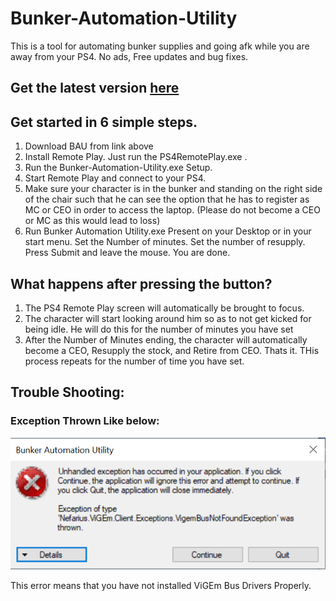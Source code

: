 # Bunker-Automation-Utility
This is a tool for automating bunker supplies and going afk while you are away from your PS4. No ads, Free updates and bug fixes.
## Get the latest version [here](https://github.com/Chiggy-Playz/Bunker-Automation-Utility/releases/download/v1.0Beta/Bunker.Automation.Utility.exe) 

## Get started in 6 simple steps. 

1. Download BAU from link above
2. Install Remote Play. Just run the PS4RemotePlay.exe .
3. Run the Bunker-Automation-Utility.exe Setup.
4. Start Remote Play and connect to your PS4.
5. Make sure your character is in the bunker and standing on the right side of the chair such that he can see the option that he has to register as MC or CEO in order to access the laptop. (Please do not become a CEO or MC as this would lead to loss)
6. Run Bunker Automation Utility.exe Present on your Desktop or in your start menu. Set the Number of minutes. Set the number of resupply. Press Submit and leave the mouse. You are done. 

## What happens after pressing the button?

1. The PS4 Remote Play screen will automatically be brought to focus.
2. The character will start looking around him so as to not get kicked for being idle. He will do this for the number of minutes you have set
3. After the Number of Minutes ending, the character will automatically become a CEO, Resupply the stock, and Retire from CEO. Thats it. THis process repeats for the number of time you have set.

## Trouble Shooting:

### Exception Thrown Like below:

![](Images/Exception.PNG)

This error means that you have not installed ViGEm Bus Drivers Properly.

